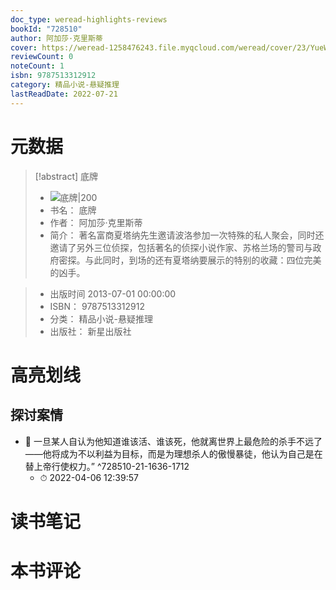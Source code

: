 ```yaml
---
doc_type: weread-highlights-reviews
bookId: "728510"
author: 阿加莎·克里斯蒂
cover: https://weread-1258476243.file.myqcloud.com/weread/cover/23/YueWen_728510/t7_YueWen_728510.jpg
reviewCount: 0
noteCount: 1
isbn: 9787513312912
category: 精品小说-悬疑推理
lastReadDate: 2022-07-21
---
```

# 元数据
> [!abstract] 底牌
> - ![ 底牌|200](https://weread-1258476243.file.myqcloud.com/weread/cover/23/YueWen_728510/t7_YueWen_728510.jpg)
> - 书名： 底牌
> - 作者： 阿加莎·克里斯蒂
> - 简介：     著名富商夏塔纳先生邀请波洛参加一次特殊的私人聚会，同时还邀请了另外三位侦探，包括著名的侦探小说作家、苏格兰场的警司与政府密探。与此同时，到场的还有夏塔纳要展示的特别的收藏：四位完美的凶手。

> - 出版时间 2013-07-01 00:00:00
> - ISBN： 9787513312912
> - 分类： 精品小说-悬疑推理
> - 出版社： 新星出版社

# 高亮划线

## 探讨案情


- 📌 一旦某人自认为他知道谁该活、谁该死，他就离世界上最危险的杀手不远了——他将成为不以利益为目标，而是为理想杀人的傲慢暴徒，他认为自己是在替上帝行使权力。” ^728510-21-1636-1712
    - ⏱ 2022-04-06 12:39:57 
# 读书笔记

# 本书评论
